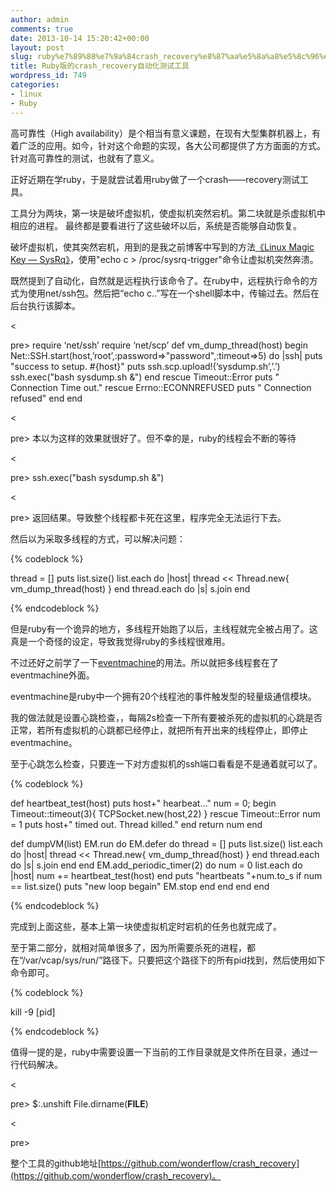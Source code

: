 ```yaml
---
author: admin
comments: true
date: 2013-10-14 15:20:42+00:00
layout: post
slug: ruby%e7%89%88%e7%9a%84crash_recovery%e8%87%aa%e5%8a%a8%e5%8c%96%e6%b5%8b%e8%af%95%e5%b7%a5%e5%85%b7
title: Ruby版的crash_recovery自动化测试工具
wordpress_id: 749
categories:
- linux
- Ruby
---
```


高可靠性（High availability）是个相当有意义课题，在现有大型集群机器上，有着广泛的应用。如今，针对这个命题的实现，各大公司都提供了方方面面的方式。针对高可靠性的测试，也就有了意义。





正好近期在学ruby，于是就尝试着用ruby做了一个crash——recovery测试工具。





工具分为两块，第一块是破坏虚拟机，使虚拟机突然宕机。第二块就是杀虚拟机中相应的进程。
最终都是要看进行了这些破坏以后，系统是否能够自动恢复。





破坏虚拟机，使其突然宕机，用到的是我之前博客中写到的方法[《Linux Magic Key — SysRq》](http://wonderflow.info/archives/714)，使用"echo c > /proc/sysrq-trigger"命令让虚拟机突然奔溃。
 <!-- more -->





既然提到了自动化，自然就是远程执行该命令了。在ruby中，远程执行命令的方式为使用net/ssh包。然后把“echo c..”写在一个shell脚本中，传输过去。然后在后台执行该脚本。





<





pre>
require ‘net/ssh’
require ‘net/scp’
def vm_dump_thread(host)
begin
Net::SSH.start(host,’root’,:password=>"password",:timeout=>5) do |ssh|
puts "success to setup. #{host}"
puts ssh.scp.upload!(‘sysdump.sh’,’.’)
ssh.exec("bash sysdump.sh &")
end
rescue Timeout::Error
puts " Connection Time out."
rescue Errno::ECONNREFUSED
puts " Connection refused"
end
end





<





pre>
本以为这样的效果就很好了。但不幸的是，ruby的线程会不断的等待





<





pre>
ssh.exec("bash sysdump.sh &")





<





pre>
返回结果。导致整个线程都卡死在这里，程序完全无法运行下去。





然后以为采取多线程的方式，可以解决问题：




{% codeblock %}

thread = []
puts list.size()
list.each do |host|
thread << Thread.new{ vm_dump_thread(host) }
end
thread.each do |s|
s.join
end

{% endcodeblock %}




但是ruby有一个诡异的地方，多线程开始跑了以后，主线程就完全被占用了。这真是一个奇怪的设定，导致我觉得ruby的多线程很难用。





不过还好之前学了一下[eventmachine](http://wonderflow.info/archives/624)的用法。所以就把多线程套在了eventmachine外面。





eventmachine是ruby中一个拥有20个线程池的事件触发型的轻量级通信模块。





我的做法就是设置心跳检查，，每隔2s检查一下所有要被杀死的虚拟机的心跳是否正常，若所有虚拟机的心跳都已经停止，就把所有开出来的线程停止，即停止eventmachine。





至于心跳怎么检查，只要连一下对方虚拟机的ssh端口看看是不是通着就可以了。




{% codeblock %}

def heartbeat_test(host)
puts host+" hearbeat…"
num = 0;
begin
Timeout::timeout(3){
TCPSocket.new(host,22)
}
rescue Timeout::Error
num = 1
puts host+" timed out. Thread killed."
end
return num
end

def dumpVM(list)
EM.run do
EM.defer do
thread = []
puts list.size()
list.each do |host|
thread << Thread.new{ vm_dump_thread(host) }
end
thread.each do |s|
s.join
end
end
EM.add_periodic_timer(2) do
num = 0
list.each do |host|
num += heartbeat_test(host)
end
puts "heartbeats "+num.to_s
if num == list.size()
puts "new loop begain"
EM.stop
end
end
end
end

{% endcodeblock %}




完成到上面这些，基本上第一块使虚拟机定时宕机的任务也就完成了。





至于第二部分，就相对简单很多了，因为所需要杀死的进程，都在“/var/vcap/sys/run/”路径下。只要把这个路径下的所有pid找到，然后使用如下命令即可。




{% codeblock %}

kill -9 [pid]

{% endcodeblock %}




值得一提的是，ruby中需要设置一下当前的工作目录就是文件所在目录，通过一行代码解决。





<





pre>
$:.unshift File.dirname(**FILE**)





<





pre>





整个工具的github地址[https://github.com/wonderflow/crash_recovery](https://github.com/wonderflow/crash_recovery)。



